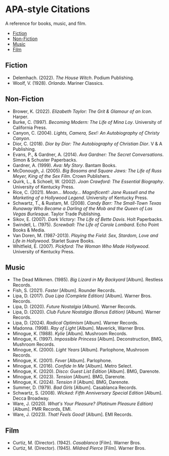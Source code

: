 # APA-style Citations
A reference for books, music, and film.

- [Fiction](#Fiction)
- [Non-Fiction](#Non-Fiction)
- [Music](#Music)
- [Film](#Film)

## Fiction
- Delemhach. (2022). *The House Witch*. Podium Publishing.
- Woolf, V. (1928). *Orlando*. Mariner Classics.

## Non-Fiction
- Brower, K. (2022). *Elizabeth Taylor: The Grit & Glamour of an Icon*. Harper.
- Burke, C. (1997). *Becoming Modern: The Life of Mina Loy*. University of California Press.
- Canyon, C. (2004). *Lights, Camera, Sex!: An Autobiography of Christy Canyon*.
- Dior, C. (2018). *Dior by Dior: The Autobiography of Christian Dior*. V & A Publishing.
- Evans, P., & Gardner, A. (2014). *Ava Gardner: The Secret Conversations*. Simon & Schuster Paperbacks.
- Gardner, A. (1999). *Ava: My Story*. Bantam Books.
- McDonough, J. (2005). *Big Bosoms and Square Jaws: The Life of Russ Meyer, King of the Sex Film*. Crown Publishers.
- Quirk, L., & Schoell, W. (2002). *Joan Crawford: The Essential Biography*. University of Kentucky Press.
- Rice, C. (2021). *Mean... Moody... Magnificent!: Jane Russell and the Marketing of a Hollywood Legend*. University of Kentucky Press.
- Schwartz, T., & Rustam, M. (2008). *Candy Barr: The Small-Town Texas Runaway Who Became a Darling of the Mob and the Queen of Las Vegas Burlesque*. Taylor Trade Publishing.
- Sikov, E. (2007). *Dark Victory: The Life of Bette Davis*. Holt Paperbacks.
- Swindell, L. (1975). *Screwball: The Life of Carole Lombard*. Echo Point Books & Media.
- Van Doren, M. (1987-2013). *Playing the Field: Sex, Stardom, Love and Life in Hollywood*. Starlet Suave Books.
- Whitfield, E. (2007). *Pickford: The Woman Who Made Hollywood*. University of Kentucky Press.

## Music
- The Dead Milkmen. (1985). *Big Lizard in My Backyard* [Album]. Restless Records.
- Fish, S. (2021). *Faster* [Album]. Rounder Records.
- Lipa, D. (2017). *Dua Lipa (Complete Edition)* [Album]. Warner Bros. Records.
- Lipa, D. (2020). *Future Nostalgia* [Album]. Warner Records.
- Lipa, D. (2020). *Club Future Nostalgia (Bonus Edition)* [Album]. Warner Records.
- Lipa, D. (2024). *Radical Optimism* [Album]. Warner Records.
- Madonna. (1998). *Ray of Light* [Album]. Maverick, Warner Bros.
- Minogue, K. (1988). *Kylie* [Album]. Mushroom Records.
- Minogue, K. (1997). *Impossible Princess* [Album]. Deconstruction, BMG, Mushroom Records.
- Minogue, K. (2000). *Light Years* [Album]. Parlophone, Mushroom Records.
- Minogue, K. (2001). *Fever* [Album]. Parlophone.
- Minogue, K. (2016). *Confide In Me* [Album]. Metro Select.
- Minogue, K. (2020). *Disco: Guest List Edition* [Album]. BMG, Darenote.
- Minogue, K. (2023). *Tension* [Album]. BMG, Darenote.
- Minogue, K. (2024). *Tension II* [Album]. BMG, Darenote.
- Summer, D. (1979). *Bad Girls* [Album]. Casablanca Records.
- Schwartz, S. (2008). *Wicked: Fifth Anniversary Special Edition* [Album]. Decca Broadway.
- Ware, J. (2020). *What's Your Pleasure? (Platinum Pleasure Edition)* [Album]. PMR Records, EMI.
- Ware, J. (2023). *That! Feels Good!* [Album]. EMI Records.

## Film

- Curtiz, M. (Director). (1942). *Casablanca* [Film]. Warner Bros.
- Curtiz, M. (Director). (1945). *Mildred Pierce* [Film]. Warner Bros.
